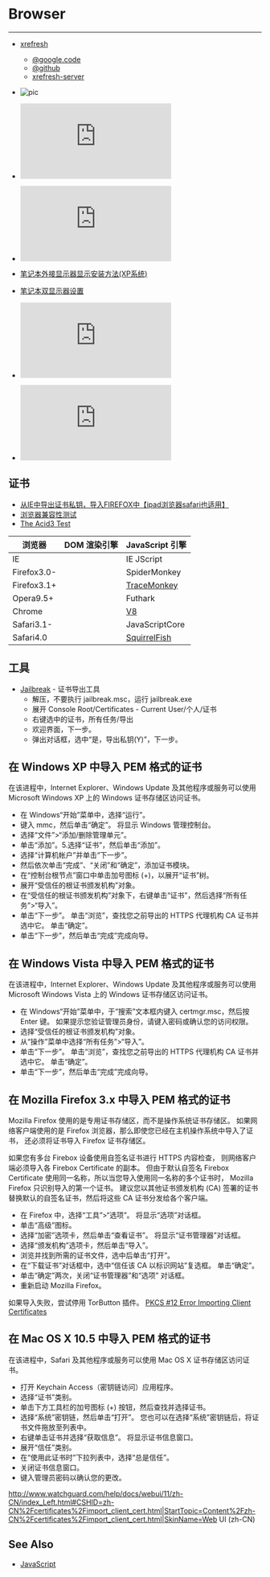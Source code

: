 
# Browser

----

* [xrefresh](http://xrefresh.binaryage.com/)
    * [@google.code](http://code.google.com/p/xrefresh/)
    * [@github](https://github.com/darwin/xrefresh)
    * [xrefresh-server](https://github.com/darwin/xrefresh-server)
* ![pic](http://getf5.com/)
* ![pic](http://gaowhen.com/post/vim-saved-automatically-refresh-firefox.html)
* ![pic](http://shawphy.com/2010/02/auto-refresh-page-after-saving-file.html)

* [笔记本外接显示器显示安装方法(XP系统)](http://www.w17x.com/AritcleDisplay.aspx?id=539)
* [笔记本双显示器设置](http://nuysoft.iteye.com/blog/620508)
* ![pic](http://wenwen.soso.com/z/q22361852.htm)
* ![pic](http://www.360doc.com/content/09/0228/14/84314_2668590.shtml)

## 证书

* [从IE中导出证书私钥，导入FIREFOX中【ipad浏览器safari也适用】](http://www.yejun.cn/?p=486)
* [浏览器兼容性测试](http://browsershots.org/)
* [The Acid3 Test](http://acid3.acidtests.org/)


| 浏览器      | DOM 渲染引擎 | JavaScript 引擎                                                     |
|-------------|--------------|---------------------------------------------------------------------|
| IE          |              | IE JScript                                                          |
| Firefox3.0- |              | SpiderMonkey                                                        |
| Firefox3.1+ |              | [TraceMonkey](http://ejohn.org/blog/tracemonkey/)                   |
| Opera9.5+   |              | Futhark                                                             |
| Chrome      |              | [V8](http://code.google.com/p/v8/)                                  |
| Safari3.1-  |              | JavaScriptCore                                                      |
| Safari4.0   |              | [SquirrelFish](http://webkit.org/blog/189/announcing-squirrelfish/) |

## 工具

* [Jailbreak](https://www.isecpartners.com/application-security-tools/jailbreak.html) - 证书导出工具
    * 解压，不要执行 jailbreak.msc，运行 jailbreak.exe
    * 展开 Console Root/Certificates - Current User/个人/证书
    * 右键选中的证书，所有任务/导出
    * 欢迎界面，下一步。
    * 弹出对话框，选中“是，导出私钥(Y)”，下一步。

## 在 Windows XP 中导入 PEM 格式的证书

在该进程中，Internet Explorer、Windows Update 及其他程序或服务可以使用
Microsoft Windows XP 上的 Windows 证书存储区访问证书。

* 在 Windows“开始”菜单中，选择“运行”。
* 键入 mmc，然后单击“确定”。
    将显示 Windows 管理控制台。
* 选择“文件”>“添加/删除管理单元”。
* 单击“添加”。5.选择“证书”，然后单击“添加”。
* 选择“计算机帐户”并单击“下一步”。
* 然后依次单击“完成”、“关闭”和“确定”，添加证书模块。
* 在“控制台根节点”窗口中单击加号图标 (+)，以展开“证书”树。
* 展开“受信任的根证书颁发机构”对象。
* 在“受信任的根证书颁发机构”对象下，右键单击“证书”，然后选择“所有任务”>“导入”。
* 单击“下一步”。 单击“浏览”，查找您之前导出的 HTTPS 代理机构 CA 证书并选中它。 单击“确定”。
* 单击“下一步”，然后单击“完成”完成向导。

## 在 Windows Vista 中导入 PEM 格式的证书

在该进程中，Internet Explorer、Windows Update 及其他程序或服务可以使用
Microsoft Windows Vista 上的 Windows 证书存储区访问证书。

* 在 Windows“开始”菜单中，于“搜索”文本框内键入 certmgr.msc，然后按 Enter 键。
    如果提示您验证管理员身份，请键入密码或确认您的访问权限。
* 选择“受信任的根证书颁发机构”对象。
* 从“操作”菜单中选择“所有任务”>“导入”。
* 单击“下一步”。 单击“浏览”，查找您之前导出的 HTTPS 代理机构 CA 证书并选中它。 单击“确定”。
* 单击“下一步”，然后单击“完成”完成向导。

## 在 Mozilla Firefox 3.x 中导入 PEM 格式的证书
Mozilla Firefox 使用的是专用证书存储区，而不是操作系统证书存储区。
如果网络客户端使用的是 Firefox 浏览器，那么即使您已经在主机操作系统中导入了证书，
还必须将证书导入 Firefox 证书存储区。

如果您有多台 Firebox 设备使用自签名证书进行 HTTPS 内容检查，
则网络客户端必须导入各 Firebox Certificate 的副本。 但由于默认自签名
Firebox Certificate 使用同一名称，所以当您导入使用同一名称的多个证书时，
Mozilla Firefox 只识别导入的第一个证书。 建议您以其他证书颁发机构 (CA)
签署的证书替换默认的自签名证书，然后将这些 CA 证书分发给各个客户端。

* 在 Firefox 中，选择“工具”>“选项”。
    将显示“选项”对话框。
* 单击“高级”图标。
* 选择“加密”选项卡，然后单击“查看证书”。
    将显示“证书管理器”对话框。
* 选择“颁发机构”选项卡，然后单击“导入”。
* 浏览并找到所需的证书文件，选中后单击“打开”。
* 在“下载证书”对话框中，选中“信任该 CA 以标识网站”复选框。 单击“确定”。
* 单击“确定”两次，关闭“证书管理器”和“选项” 对话框。
* 重新启动 Mozilla Firefox。

如果导入失败，尝试停用 TorButton 插件。
[PKCS #12 Error Importing Client Certificates](https://bugs.launchpad.net/ubuntu/+source/firefox-3.0/+bug/198841)

## 在 Mac OS X 10.5 中导入 PEM 格式的证书

在该进程中，Safari 及其他程序或服务可以使用 Mac OS X 证书存储区访问证书。

* 打开 Keychain Access（密钥链访问）应用程序。
* 选择“证书”类别。
* 单击下方工具栏的加号图标 (+) 按钮，然后查找并选择证书。
* 选择“系统”密钥链，然后单击“打开”。 您也可以在选择“系统”密钥链后，将证书文件拖放至列表中。
* 右键单击证书并选择“获取信息”。
    将显示证书信息窗口。
* 展开“信任”类别。
* 在“使用此证书时”下拉列表中，选择“总是信任”。
* 关闭证书信息窗口。
* 键入管理员密码以确认您的更改。

http://www.watchguard.com/help/docs/webui/11/zh-CN/index_Left.html#CSHID=zh-CN%2Fcertificates%2Fimport_client_cert.html|StartTopic=Content%2Fzh-CN%2Fcertificates%2Fimport_client_cert.html|SkinName=Web UI (zh-CN)

## See Also

* [JavaScript](JavaScript.md)
